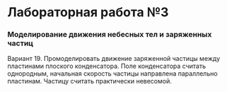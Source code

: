 # Лабораторная работа №3
### Моделирование движения небесных тел и заряженных частиц
Вариант 19.
Промоделировать движение заряженной частицы между пластинами плоского конденсатора. Поле конденсатора
считать однородным, начальная скорость частицы направлена параллельно пластинам. Частицу считать
практически невесомой.
